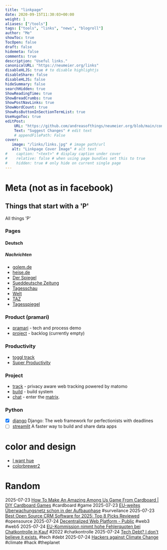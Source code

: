 ```yaml
---
title: "linkpage"
date: 2020-09-15T11:30:03+00:00
weight: 1
aliases: ["/tools"]
tags: ["tools", "links", "news", "blogroll"]
author: "Me"
showToc: true
TocOpen: false
draft: false
hidemeta: false
comments: true
description: "Useful links."
canonicalURL: "https://neumeier.org/links"
disableHLJS: true # to disable highlightjs
disableShare: false
disableHLJS: false
hideSummary: false
searchHidden: true
ShowReadingTime: true
ShowBreadCrumbs: true
ShowPostNavLinks: true
ShowWordCount: true
ShowRssButtonInSectionTermList: true
UseHugoToc: true
editPost:
    URL: "https://github.com/andreasofthings/neumeier.org/blob/main/content/"
    Text: "Suggest Changes" # edit text
    # appendFilePath: False
cover:
   image: "/links/links.jpg" # image path/url
   alt: "Linkpage Cover Image" # alt text
#    caption: "<text>" # display caption under cover
#    relative: false # when using page bundles set this to true
#    hidden: true # only hide on current single page
---
```


# Meta (not as in facebook)


## Things that start with a 'P'

All things 'P'

### Pages

<div class="custom-row">
      <div class="custom-column">

#### Deutsch

##### Nachrichten

 - [golem.de](https://www.golem.de)
 - [heise.de](https://www.heise.de)
 - [Der Spiegel](https://www.spiegel.de)
 - [Sueddeutsche Zeitung](https://www.sueddeutsche.de)
 - [Tagesschau](https://www.tagesschau.de)
 - [Welt](https://www.welt.de)
 - [TAZ](https://www.taz.de)
 - [Tagesspiegel](https://www.tagesspiegel.de)


### Product (pramari)

 - [pramari](https://pramari.de) - tech and process demo
 - [project]() - backlog (currently empty)

### Productivity

 - [toggl track](http://track.toggl.com)
 - [Super Productivity](https://super-productivity.com)


### Project

 - [track](https://track.pramari.de) - privacy aware web tracking powered by matomo
 - [build](https://build.pramari.de) - build system
 - [chat](https://chat.pramari.de) - enter the [matrix](https://matrix.org).

### Python

 - [x] [django](https://www.djangoproject.com) Django: The web framework for perfectionists with deadlines
 - [ ] [streamlit](https://streamlit.io/) A faster way to build and share data apps
 </div> <!-- custom-column -->
 <div class="custom-column">
 </div> <!-- custom-column -->
</div> <!-- custom-row  -->

# color and design

 - [I want hue](https://medialab.github.io/iwanthue/)
 - [colorbrewer2](https://colorbrewer2.org/)


# Random

2025-07-23 [How To Make An Amazing Among Us Game From Cardboard | DIY Cardboard Games](https://youtu.be/CX_4r8rAwos) #cardboard #game
2025-07-23 [EU-weites Überwachungsnetz schon in der Aufbauphase](https://fm4.orf.at/stories/3024478/) #surveilance
2025-07-23 [Best Open Source CRM Software for 2025: Top 8 Picks Reviewed](https://crm.org/crmland/open-source-crm) #opensource
2025-07-24 [Decentralized Web Platform - Public](https://docs.google.com/presentation/d/1SaHGyY9TjPg4a0VNLCsfchoVG1yU3ffTDsPRcU99H1E/edit?slide=id.g11d24dbeb84_0_0#slide=id.g11d24dbeb84_0_0) #web3 #web5
2025-07-24 [EU-Kommission nimmt hohe Fehlerquoten bei Chatkontrolle in Kauf](https://netzpolitik.org/2022/geleakter-bericht-eu-kommission-nimmt-hohe-fehlerquoten-bei-chatkontrolle-in-kauf/) #2022 #chatkontrolle
2025-07-24 [Tech Debt? I don't believe it exists.](https://dadrian.io/blog/posts/tech-debt/) #tech #debt
2025-07-24 [Hackers against Climate Change](https://hacc.earth) #climate #hack #theplanet
